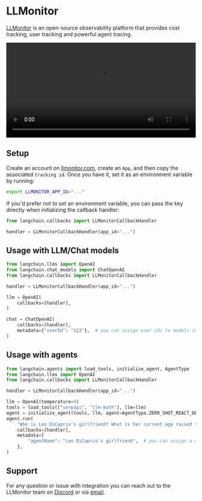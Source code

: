# LLMonitor

[LLMonitor](https://llmonitor.com?utm_source=langchain&utm_medium=py&utm_campaign=docs) is an open-source observability platform that provides cost tracking, user tracking and powerful agent tracing.

<video controls width='100%' >
  <source src='https://llmonitor.com/videos/demo-annotated.mp4'/>
</video>

## Setup
Create an account on [llmonitor.com](https://llmonitor.com?utm_source=langchain&utm_medium=py&utm_campaign=docs), create an `App`, and then copy the associated `tracking id`.
Once you have it, set it as an environment variable by running:
```bash
export LLMONITOR_APP_ID="..."
```

If you'd prefer not to set an environment variable, you can pass the key directly when initializing the callback handler:
```python
from langchain.callbacks import LLMonitorCallbackHandler

handler = LLMonitorCallbackHandler(app_id="...")
```

## Usage with LLM/Chat models
```python
from langchain.llms import OpenAI
from langchain.chat_models import ChatOpenAI
from langchain.callbacks import LLMonitorCallbackHandler

handler = LLMonitorCallbackHandler(app_id="...")

llm = OpenAI(
    callbacks=[handler],
)

chat = ChatOpenAI(
    callbacks=[handler],
    metadata={"userId": "123"},  # you can assign user ids to models in the metadata
)
```


## Usage with agents
```python
from langchain.agents import load_tools, initialize_agent, AgentType
from langchain.llms import OpenAI
from langchain.callbacks import LLMonitorCallbackHandler

handler = LLMonitorCallbackHandler(app_id="...")

llm = OpenAI(temperature=0)
tools = load_tools(["serpapi", "llm-math"], llm=llm)
agent = initialize_agent(tools, llm, agent=AgentType.ZERO_SHOT_REACT_DESCRIPTION)
agent.run(
    "Who is Leo DiCaprio's girlfriend? What is her current age raised to the 0.43 power?",
    callbacks=[handler],
    metadata={
        "agentName": "Leo DiCaprio's girlfriend",  # you can assign a custom agent in the metadata
    },
)
```

## Support
For any question or issue with integration you can reach out to the LLMonitor team on [Discord](http://discord.com/invite/8PafSG58kK) or via [email](mailto:vince@llmonitor.com).
